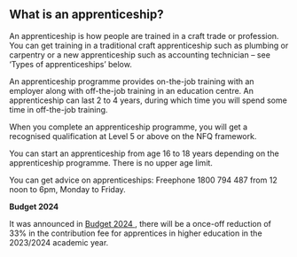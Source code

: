 ##  What is an apprenticeship?

An apprenticeship is how people are trained in a craft trade or profession.
You can get training in a traditional craft apprenticeship such as plumbing or
carpentry or a new apprenticeship such as accounting technician – see ‘Types
of apprenticeships’ below.

An apprenticeship programme provides on-the-job training with an employer
along with off-the-job training in an education centre. An apprenticeship can
last 2 to 4 years, during which time you will spend some time in off-the-job
training.

When you complete an apprenticeship programme, you will get a recognised
qualification at Level 5 or above on the NFQ framework.

You can start an apprenticeship from age 16 to 18 years depending on the
apprenticeship programme. There is no upper age limit.

You can get advice on apprenticeships: Freephone 1800 794 487 from 12 noon to
6pm, Monday to Friday.

**Budget 2024**

It was announced in [ Budget 2024
](https://www.citizensinformation.ie/en/money-and-tax/budgets/budget-2024/) ,
there will be a once-off reduction of 33% in the contribution fee for
apprentices in higher education in the 2023/2024 academic year.
